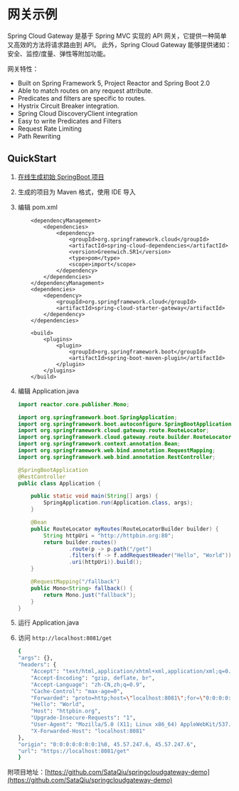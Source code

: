 # 网关示例

Spring Cloud Gateway 是基于 Spring MVC 实现的 API 网关，它提供一种简单又高效的方法将请求路由到 API。 此外，Spring Cloud Gateway 能够提供诸如：安全、监控/度量、弹性等附加功能。

网关特性：

* Built on Spring Framework 5, Project Reactor and Spring Boot 2.0
* Able to match routes on any request attribute.
* Predicates and filters are specific to routes.
* Hystrix Circuit Breaker integration.
* Spring Cloud DiscoveryClient integration
* Easy to write Predicates and Filters
* Request Rate Limiting
* Path Rewriting

## QuickStart

1. [在线生成初始 SpringBoot 项目](https://start.spring.io/)
2. 生成的项目为 Maven 格式，使用 IDE 导入
3.  编辑 pom.xml

    ```markup
        <dependencyManagement>
            <dependencies>
                <dependency>
                    <groupId>org.springframework.cloud</groupId>
                    <artifactId>spring-cloud-dependencies</artifactId>
                    <version>Greenwich.SR1</version>
                    <type>pom</type>
                    <scope>import</scope>
                </dependency>
            </dependencies>
        </dependencyManagement>
        <dependencies>
            <dependency>
                <groupId>org.springframework.cloud</groupId>
                <artifactId>spring-cloud-starter-gateway</artifactId>
            </dependency>
        </dependencies>

        <build>
            <plugins>
                <plugin>
                    <groupId>org.springframework.boot</groupId>
                    <artifactId>spring-boot-maven-plugin</artifactId>
                </plugin>
            </plugins>
        </build>
    ```
4.  编辑 Application.java

    ```java
    import reactor.core.publisher.Mono;

    import org.springframework.boot.SpringApplication;
    import org.springframework.boot.autoconfigure.SpringBootApplication;
    import org.springframework.cloud.gateway.route.RouteLocator;
    import org.springframework.cloud.gateway.route.builder.RouteLocatorBuilder;
    import org.springframework.context.annotation.Bean;
    import org.springframework.web.bind.annotation.RequestMapping;
    import org.springframework.web.bind.annotation.RestController;

    @SpringBootApplication
    @RestController
    public class Application {

        public static void main(String[] args) {
            SpringApplication.run(Application.class, args);
        }

        @Bean
        public RouteLocator myRoutes(RouteLocatorBuilder builder) {
            String httpUri = "http://httpbin.org:80";
            return builder.routes()
                    .route(p -> p.path("/get")
                    .filters(f -> f.addRequestHeader("Hello", "World"))
                    .uri(httpUri)).build();
        }

        @RequestMapping("/fallback")
        public Mono<String> fallback() {
            return Mono.just("fallback");
        }
    }
    ```
5. 运行 Application.java
6.  访问 `http://localhost:8081/get`

    ```bash
    {
    "args": {}, 
    "headers": {
        "Accept": "text/html,application/xhtml+xml,application/xml;q=0.9,image/webp,image/apng,*/*;q=0.8,application/signed-exchange;v=b3", 
        "Accept-Encoding": "gzip, deflate, br", 
        "Accept-Language": "zh-CN,zh;q=0.9", 
        "Cache-Control": "max-age=0", 
        "Forwarded": "proto=http;host=\"localhost:8081\";for=\"0:0:0:0:0:0:0:1%0:35628\"", 
        "Hello": "World", 
        "Host": "httpbin.org", 
        "Upgrade-Insecure-Requests": "1", 
        "User-Agent": "Mozilla/5.0 (X11; Linux x86_64) AppleWebKit/537.36 (KHTML, like Gecko) Chrome/73.0.3683.86 Safari/537.36", 
        "X-Forwarded-Host": "localhost:8081"
    }, 
    "origin": "0:0:0:0:0:0:0:1%0, 45.57.247.6, 45.57.247.6", 
    "url": "https://localhost:8081/get"
    }
    ```

附项目地址：[https://github.com/SataQiu/springcloudgateway-demo](https://github.com/SataQiu/springcloudgateway-demo)
